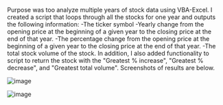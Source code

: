 Purpose was too analyze multiple years of stock data using VBA-Excel. I created a script that loops through all the stocks for one year and outputs the following information:
 -The ticker symbol
 -Yearly change from the opening price at the beginning of a given year to the closing price at the end of that year.
 -The percentage change from the opening price at the beginning of a given year to the closing price at the end of that year.
 -The total stock volume of the stock.
In addition, I also added functionality to script to return the stock with the "Greatest % increase", "Greatest % decrease", and "Greatest total volume". Screenshots of results are below. 

![image](https://user-images.githubusercontent.com/119978382/217462138-55ffad70-4b0f-4258-97f8-23fc8d60c60f.png)

![image](https://user-images.githubusercontent.com/119978382/217463100-6f1fc16b-b219-467f-9841-2c663432ba18.png)



